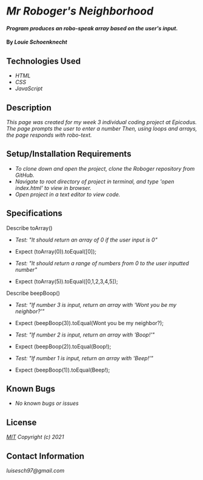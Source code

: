 # _Mr Roboger's Neighborhood_

#### _Program produces an robo-speak array based on the user's input._

#### By _**Louie Schoenknecht**_

## Technologies Used

* _HTML_
* _CSS_
* _JavaScript_

## Description

_This page was created for my week 3 individual coding project at Epicodus. The page prompts the user to enter a number Then, using loops and arrays, the page responds with robo-text._

## Setup/Installation Requirements

* _To clone down and open the project, clone the Roboger repository from GitHub._
* _Navigate to root directory of project in terminal, and type 'open index.html' to view in browser._
* _Open project in a text editor to view code._

## Specifications
Describe toArray()
* _Test: "It should return an array of 0 if the user input is 0"_
* Expect (toArray(0)).toEqual([0]);

* _Test: "It should return a range of numbers from 0 to the user inputted number"_
* Expect (toArray(5)).toEqual([0,1,2,3,4,5]);

Describe beepBoop()
* _Test: "If number 3 is input, return an array with 'Wont you be my neighbor?'"_
* Expect (beepBoop(3)).toEqual(Wont you be my neighbor?);

* _Test: "If number 2 is input, return an array with 'Boop!'"_
* Expect (beepBoop(2)).toEqual(Boop!);

* _Test: "If number 1 is input, return an array with 'Beep!'"_
* Expect (beepBoop(1)).toEqual(Beep!);


## Known Bugs

* _No known bugs or issues_

## License

_[MIT](https://choosealicense.com/licenses/mit/)_
_Copyright (c) 2021_

## Contact Information

_luisesch97@gmail.com_
